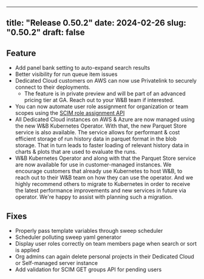 
---
title: "Release 0.50.2"
date: 2024-02-26
slug: "0.50.2"
draft: false
---

## Feature

* Add panel bank setting to auto-expand search results
* Better visibility for run queue item issues
* Dedicated Cloud customers on AWS can now use Privatelink to securely connect to their deployments. 
    * The feature is in private preview and will be part of an advanced pricing tier at GA. Reach out to your W&B team if interested.
* You can now automate user role assignment for organization or team scopes using the [SCIM role assignment API](https://docs.wandb.ai/guides/hosting/manage-users#role-assignment-api)
* All Dedicated Cloud instances on AWS & Azure are now managed using the new W&B Kubernetes Operator. With that, the new Parquet Store service is also available. The service allows for performant & cost efficient storage of run history data in parquet format in the blob storage. That in turn leads to faster loading of relevant history data in charts & plots that are used to evaluate the runs.
* W&B Kubernetes Operator and along with that the Parquet Store service are now available for use in customer-managed instances. We encourage customers that already use Kubernetes to host W&B, to reach out to their W&B team on how they can use the operator. And we highly recommend others to migrate to Kubernetes in order to receive the latest performance improvements and new services in future via operator. We're happy to assist with planning such a migration.


## Fixes

* Properly pass template variables through sweep scheduler
* Scheduler polluting sweep yaml generator
* Display user roles correctly on team members page when search or sort is applied
* Org admins can again delete personal projects in their Dedicated Cloud or Self-managed server instance
* Add validation for SCIM GET groups API for pending users
